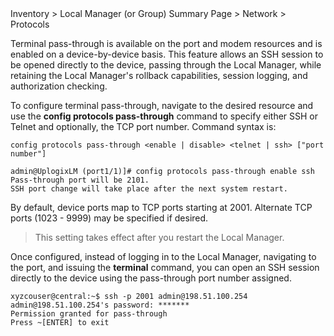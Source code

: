 <!-- 5.4 -->

<div class='ucc' />Inventory > Local Manager (or Group) Summary Page > Network > Protocols</div>

Terminal pass-through is available on the port and modem resources and is enabled on a device-by-device basis. This feature allows an SSH session to be opened directly to the device, passing through the Local Manager, while retaining the Local Manager's rollback capabilities, session logging, and authorization checking.

To configure terminal pass-through, navigate to the desired resource and use the **config protocols pass-through** command to specify either SSH or Telnet and optionally, the TCP port number. Command syntax is:

```
config protocols pass-through <enable | disable> <telnet | ssh> ["port number"]

admin@UplogixLM (port1/1)]# config protocols pass-through enable ssh
Pass-through port will be 2101.
SSH port change will take place after the next system restart.
```

By default, device ports map to TCP ports starting at 2001. Alternate TCP ports (1023 - 9999) may be specified if desired.

>This setting takes effect after you restart the Local Manager.

Once configured, instead of logging in to the Local Manager, navigating to the port, and issuing the **terminal** command, you can open an SSH session directly to the device using the pass-through port number assigned.

```
xyzcouser@central:~$ ssh -p 2001 admin@198.51.100.254
admin@198.51.100.254's password: *******
Permission granted for pass-through
Press ~[ENTER] to exit
```